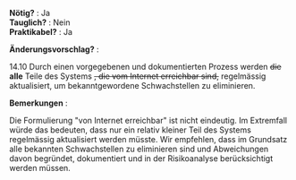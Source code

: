 **Nötig?** : Ja </br>
**Tauglich?** : Nein </br>
**Praktikabel?** : Ja </br>

**Änderungsvorschlag?** :

14.10 Durch einen vorgegebenen und dokumentierten Prozess werden ~~die~~ **alle** Teile des Systems ~~, die vom Internet erreichbar sind,~~ regelmässig aktualisiert, um bekanntgewordene Schwachstellen zu eliminieren.

**Bemerkungen** :

Die Formulierung "von Internet erreichbar" ist nicht eindeutig. Im Extremfall würde das bedeuten, dass nur ein relativ kleiner Teil des Systems regelmässig aktualisiert werden müsste. 
Wir empfehlen, dass im Grundsatz alle bekannten Schwachstellen zu eliminieren sind und Abweichungen davon begründet, dokumentiert und in der Risikoanalyse berücksichtigt werden müssen. 

